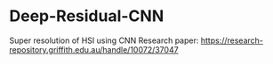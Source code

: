 # Deep-Residual-CNN
Super resolution of HSI using CNN
Research paper: https://research-repository.griffith.edu.au/handle/10072/37047
